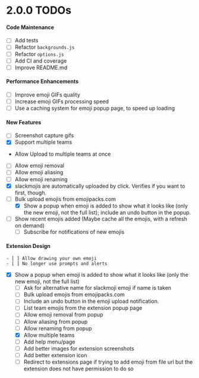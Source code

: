 # 2.0.0 TODOs

#### Code Maintenance
- [ ] Add tests
- [ ] Refactor `backgrounds.js`
- [ ] Refactor `options.js`
- [ ] Add CI and coverage
- [ ] Improve README.md

#### Performance Enhancements
- [ ] Improve emoji GIFs quality
- [ ] Increase emoji GIFs processing speed
- [ ] Use a caching system for emoji popup page, to speed up loading

#### New Features
- [ ] Screenshot capture gifs
- [x] Support multiple teams
- Allow Upload to multiple teams at once
- [ ] Allow emoji removal
- [ ] Allow emoji aliasing
- [ ] Allow emoji renaming
- [x] slackmojis are automatically uploaded by click. Verifies if you want to first, though.
- [ ] Bulk upload emojis from emojipacks.com
	- [x] Show a popup when emoji is added to show what it looks like (only the new emoji, not the full list); include an undo button in the popup.
- [ ] Show recent emojis added (Maybe cache all the emojis, with a refresh on demand)
	- [ ] Subscribe for notifications of new emojis

#### Extension Design
	- [ ] Allow drawing your own emoji
	- [ ] No longer use prompts and alerts
- [x] Show a popup when emoji is added to show what it looks like (only the new emoji, not the full list)
	- [ ] Ask for alternative name for slackmoji emoji if name is taken
	- [ ] Bulk upload emojis from emojipacks.com
	- [ ] Include an undo button in the emoji upload notification.
	- [ ] List team emojis from the extension popup page
	- [ ] Allow emoji removal from popup
	- [ ] Allow aliasing from popup
	- [ ] Allow renaming from popup
	- [x] Allow multiple teams
	- [ ] Add help menu/page
	- [ ] Add better images for extension screenshots
	- [ ] Add better extension icon
	- [ ] Redirect to extensions page if trying to add emoji from file url but the extension does not have permission to do so
